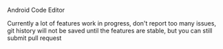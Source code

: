 Android Code Editor

Currently a lot of features work in progress, 
don't report too many issues, 
git history will not be saved until the features are stable, 
but you can still submit pull request

